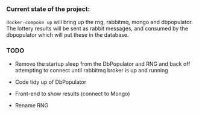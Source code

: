 ### Current state of the project:

`docker-compose up` will bring up the rng, rabbitmq, mongo and dbpopulator.
The lottery results will be sent as rabbit messages, and consumed by the dbpopulator which will put these in the database.

### TODO

- Remove the startup sleep from the DbPopulator and RNG and back off attempting to connect until rabbitmq broker is up and running

- Code tidy up of DbPopulator

- Front-end to show results (connect to Mongo)

- Rename RNG
